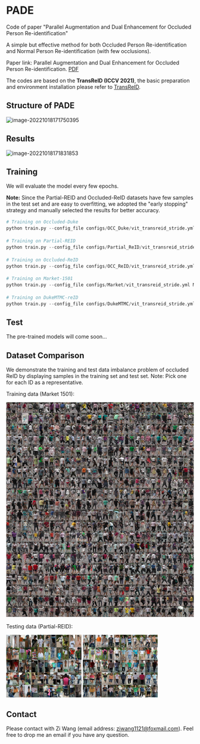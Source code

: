 # PADE
Code of paper "Parallel Augmentation and Dual Enhancement for Occluded Person Re-identification"

A simple but effective method for both Occluded Person Re-identification and Normal Person Re-identification (with few occlusions). 

Paper link: Parallel Augmentation and Dual Enhancement for Occluded Person Re-identification. [PDF](https://arxiv.org/pdf/2210.05438.pdf)

The codes are based on the **TransReID (ICCV 2021)**, the basic preparation and environment installation please refer to [TransReID](https://github.com/damo-cv/TransReID).

## Structure of PADE

![image-20221018171750395](./fig/image-20221018171750395.png)

## Results

![image-20221018171831853](./fig/image-20221018171831853.png)


## Training

We will evaluate the model every few epochs.

**Note:** Since the Partial-REID and Occluded-ReID datasets have few samples in the test set and are easy to overfitting, we adopted the "early stopping" strategy and manually selected the results for better accuracy. 

```python
# Training on Occluded-Duke
python train.py --config_file configs/OCC_Duke/vit_transreid_stride.yml MODEL.DEVICE_ID "('2')"

# Training on Partial-REID
python train.py --config_file configs/Partial_ReID/vit_transreid_stride.yml MODEL.DEVICE_ID "('2')"

# Training on Occluded-ReID
python train.py --config_file configs/OCC_ReID/vit_transreid_stride.yml MODEL.DEVICE_ID "('2')"

# Training on Market-1501
python train.py --config_file configs/Market/vit_transreid_stride.yml MODEL.DEVICE_ID "('2')"

# Training on DukeMTMC-reID
python train.py --config_file configs/DukeMTMC/vit_transreid_stride.yml MODEL.DEVICE_ID "('2')"
```

## Test

The pre-trained models will come soon...

## Dataset Comparison

We demonstrate the training and test data imbalance problem of occluded ReID by displaying samples in the training set and test set. Note: Pick one for each ID as a representative.

Training data (Market 1501):

![image-market_train](./fig/market_train.jpg)

Testing data (Partial-REID):

<img src="./fig/partial_query.jpg" width="40%">
<img src="./fig/partial_gallery.jpg" width="40%">

## Contact

Please contact with Zi Wang (email address: [ziwang1121@foxmail.com](mailto:ziwang1121@foxmail.com)). Feel free to drop me an email if you have any question. 

